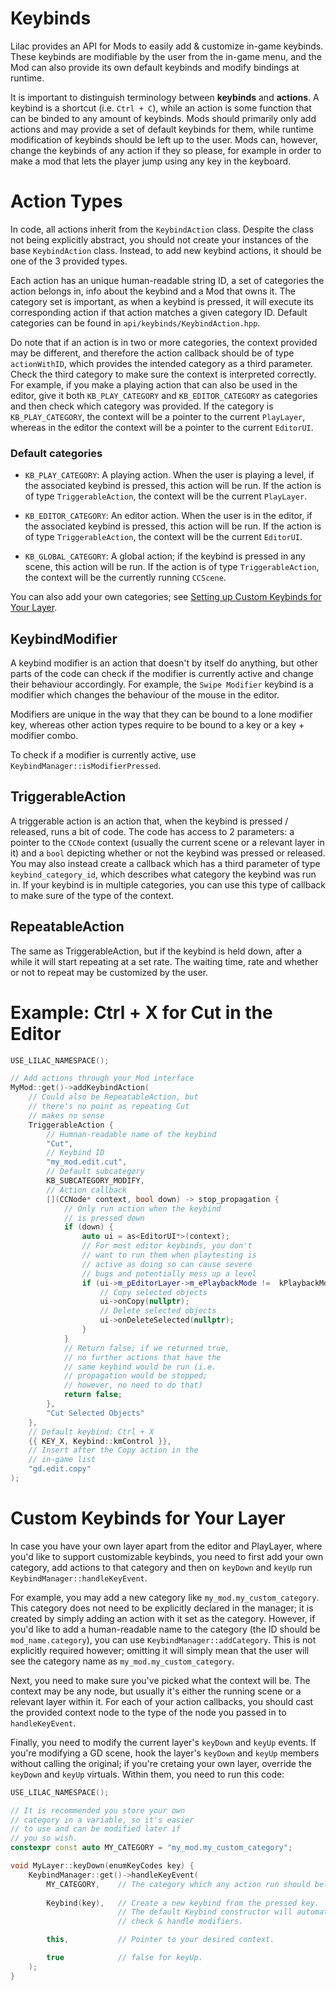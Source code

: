 # Keybinds

Lilac provides an API for Mods to easily add & customize in-game keybinds. These keybinds are modifiable by the user from the in-game menu, and the Mod can also provide its own default keybinds and modify bindings at runtime.

It is important to distinguish terminology between **keybinds** and **actions**. A keybind is a shortcut (i.e. `Ctrl + C`), while an action is some function that can be binded to any amount of keybinds. Mods should primarily only add actions and may provide a set of default keybinds for them, while runtime modification of keybinds should be left up to the user. Mods can, however, change the keybinds of any action if they so please, for example in order to make a mod that lets the player jump using any key in the keyboard.

# Action Types

In code, all actions inherit from the `KeybindAction` class. Despite the class not being explicitly abstract, you should not create your instances of the base `KeybindAction` class. Instead, to add new keybind actions, it should be one of the 3 provided types.

Each action has an unique human-readable string ID, a set of categories the action belongs in, info about the keybind and a Mod that owns it. The category set is important, as when a keybind is pressed, it will execute its corresponding action if that action matches a given category ID. Default categories can be found in `api/keybinds/KeybindAction.hpp`.

Do note that if an action is in two or more categories, the context provided may be different, and therefore the action callback should be of type `actionWithID`, which provides the intended category as a third parameter. Check the third category to make sure the context is interpreted correctly. For example, if you make a playing action that can also be used in the editor, give it both `KB_PLAY_CATEGORY` and `KB_EDITOR_CATEGORY` as categories and then check which category was provided. If the category is `KB_PLAY_CATEGORY`, the context will be a pointer to the current `PlayLayer`, whereas in the editor the context will be a pointer to the current `EditorUI`.

### Default categories

 * `KB_PLAY_CATEGORY`: A playing action. When the user is playing a level, if the associated keybind is pressed, this action will be run. If the action is of type `TriggerableAction`, the context will be the current `PlayLayer`.

 * `KB_EDITOR_CATEGORY`: An editor action. When the user is in the editor, if the associated keybind is pressed, this action will be run. If the action is of type `TriggerableAction`, the context will be the current `EditorUI`.

 * `KB_GLOBAL_CATEGORY`: A global action; if the keybind is pressed in any scene, this action will be run. If the action is of type `TriggerableAction`, the context will be the currently running `CCScene`.

You can also add your own categories; see [Setting up Custom Keybinds for Your Layer](#custom-keybinds-for-your-layer).

## KeybindModifier

A keybind modifier is an action that doesn't by itself do anything, but other parts of the code can check if the modifier is currently active and change their behaviour accordingly. For example, the `Swipe Modifier` keybind is a modifier which changes the behaviour of the mouse in the editor.

Modifiers are unique in the way that they can be bound to a lone modifier key, whereas other action types require to be bound to a key or a key + modifier combo.

To check if a modifier is currently active, use `KeybindManager::isModifierPressed`.

## TriggerableAction

A triggerable action is an action that, when the keybind is pressed / released, runs a bit of code. The code has access to 2 parameters: a pointer to the `CCNode` context (usually the current scene or a relevant layer in it) and a `bool` depicting whether or not the keybind was pressed or released. You may also instead create a callback which has a third parameter of type `keybind_category_id`, which describes what category the keybind was run in. If your keybind is in multiple categories, you can use this type of callback to make sure of the type of the context.

## RepeatableAction

The same as TriggerableAction, but if the keybind is held down, after a while it will start repeating at a set rate. The waiting time, rate and whether or not to repeat may be customized by the user.

# Example: Ctrl + X for Cut in the Editor

```cpp
USE_LILAC_NAMESPACE();

// Add actions through your Mod interface
MyMod::get()->addKeybindAction(
    // Could also be RepeatableAction, but 
    // there's no point as repeating Cut 
    // makes no sense
    TriggerableAction { 
        // Humnan-readable name of the keybind
        "Cut",
        // Keybind ID
        "my_mod.edit.cut",
        // Default subcategory
        KB_SUBCATEGORY_MODIFY,
        // Action callback
        [](CCNode* context, bool down) -> stop_propagation {
            // Only run action when the keybind 
            // is pressed down
            if (down) {
                auto ui = as<EditorUI*>(context);
                // For most editor keybinds, you don't 
                // want to run them when playtesting is 
                // active as doing so can cause severe 
                // bugs and potentially mess up a level
                if (ui->m_pEditorLayer->m_ePlaybackMode !=  kPlaybackModePlaying) {
                    // Copy selected objects
                    ui->onCopy(nullptr);
                    // Delete selected objects
                    ui->onDeleteSelected(nullptr);
                }
            }
            // Return false; if we returned true, 
            // no further actions that have the 
            // same keybind would be run (i.e. 
            // propagation would be stopped; 
            // however, no need to do that)
            return false;
        },
        "Cut Selected Objects"
    },
    // Default keybind: Ctrl + X
    {{ KEY_X, Keybind::kmControl }},
    // Insert after the Copy action in the 
    // in-game list
    "gd.edit.copy"
);
```

# Custom Keybinds for Your Layer

In case you have your own layer apart from the editor and PlayLayer, where you'd like to support customizable keybinds, you need to first add your own category, add actions to that category and then on `keyDown` and `keyUp` run `KeybindManager::handleKeyEvent`.

For example, you may add a new category like `my_mod.my_custom_category`. This category does not need to be explicitly declared in the manager; it is created by simply adding an action with it set as the category. However, if you'd like to add a human-readable name to the category (the ID should be `mod_name.category`), you can use `KeybindManager::addCategory`. This is not explicitly required however; omitting it will simply mean that the user will see the category name as `my_mod.my_custom_category`.

Next, you need to make sure you've picked what the context will be. The context may be any node, but usually it's either the running scene or a relevant layer within it. For each of your action callbacks, you should cast the provided context node to the type of the node you passed in to `handleKeyEvent`.

Finally, you need to modify the current layer's `keyDown` and `keyUp` events. If you're modifying a GD scene, hook the layer's `keyDown` and `keyUp` members without calling the original; if you're cretaing your own layer, override the `keyDown` and `keyUp` virtuals. Within them, you need to run this code:

```cpp
USE_LILAC_NAMESPACE();

// It is recommended you store your own 
// category in a variable, so it's easier 
// to use and can be modified later if 
// you so wish.
constexpr const auto MY_CATEGORY = "my_mod.my_custom_category";

void MyLayer::keyDown(enumKeyCodes key) {
    KeybindManager::get()->handleKeyEvent(
        MY_CATEGORY,    // The category which any action run should belong to
        
        Keybind(key),   // Create a new keybind from the pressed key.
                        // The default Keybind constructor will automatically
                        // check & handle modifiers.

        this,           // Pointer to your desired context.

        true            // false for keyUp.
    );
}
```
